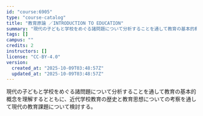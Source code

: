 ```yaml
---
id: "course:6905"
type: "course-catalog"
title: "教育原論 ／INTRODUCTION TO EDUCATION"
summary: "現代の子どもと学校をめぐる諸問題について分析することを通して教育の基本的概念を理解するとともに、近代学校教育の歴史と教育思想についての考察を通して現代の教育課題について検討する。"
tags: []
campus: ""
credits: 2
instructors: []
license: "CC-BY-4.0"
version:
  created_at: "2025-10-09T03:48:57Z"
  updated_at: "2025-10-09T03:48:57Z"
---
```

現代の子どもと学校をめぐる諸問題について分析することを通して教育の基本的概念を理解するとともに、近代学校教育の歴史と教育思想についての考察を通して現代の教育課題について検討する。
